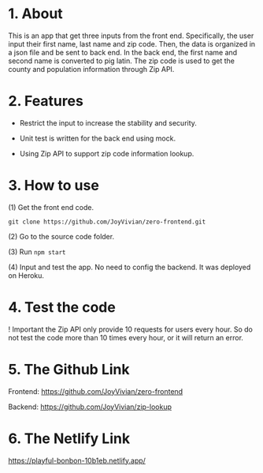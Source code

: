 # 1. About
This is an app that get three inputs from the front end. Specifically, the user input their first name, last name and zip code. Then, the data is organized in a json file and be sent to back end. In the back end, the first name and second name is converted to pig latin. The zip code is used to get the county and population information through Zip API.

# 2. Features

- Restrict the input to increase the stability and security.

- Unit test is written for the back end using mock.

- Using Zip API to support zip code information lookup.

# 3. How to use

(1) Get the front end code.

 `git clone https://github.com/JoyVivian/zero-frontend.git`

(2) Go to the source code folder.

(3) Run `npm start`

(4) Input and test the app. No need to config the backend. It was deployed on Heroku.


# 4. Test the code

! Important the Zip API only provide 10 requests for users every hour. So do not test the code more than 10 times every hour, or it will return an error.

# 5. The Github Link

Frontend: https://github.com/JoyVivian/zero-frontend

Backend: https://github.com/JoyVivian/zip-lookup

# 6. The Netlify Link
https://playful-bonbon-10b1eb.netlify.app/
